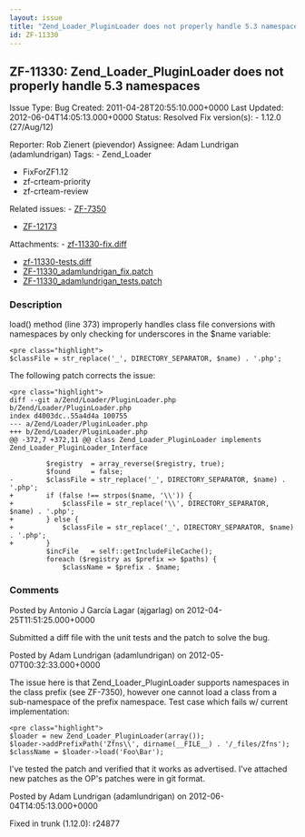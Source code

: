 ```yaml
---
layout: issue
title: "Zend_Loader_PluginLoader does not properly handle 5.3 namespaces"
id: ZF-11330
---
```


ZF-11330: Zend\_Loader\_PluginLoader does not properly handle 5.3 namespaces
----------------------------------------------------------------------------

 Issue Type: Bug Created: 2011-04-28T20:55:10.000+0000 Last Updated: 2012-06-04T14:05:13.000+0000 Status: Resolved Fix version(s): - 1.12.0 (27/Aug/12)
 
 Reporter:  Rob Zienert (pievendor)  Assignee:  Adam Lundrigan (adamlundrigan)  Tags: - Zend\_Loader
- FixForZF1.12
- zf-crteam-priority
- zf-crteam-review
 
 Related issues: - [ZF-7350](/issues/browse/ZF-7350)
- [ZF-12173](/issues/browse/ZF-12173)
 
 Attachments: - [zf-11330-fix.diff](/issues/secure/attachment/15033/zf-11330-fix.diff)
- [zf-11330-tests.diff](/issues/secure/attachment/15032/zf-11330-tests.diff)
- [ZF-11330\_adamlundrigan\_fix.patch](/issues/secure/attachment/15065/ZF-11330_adamlundrigan_fix.patch)
- [ZF-11330\_adamlundrigan\_tests.patch](/issues/secure/attachment/15066/ZF-11330_adamlundrigan_tests.patch)
 
### Description

load() method (line 373) improperly handles class file conversions with namespaces by only checking for underscores in the $name variable:

 
    <pre class="highlight">
    $classFile = str_replace('_', DIRECTORY_SEPARATOR, $name) . '.php';


The following patch corrects the issue:

 
    <pre class="highlight">
    diff --git a/Zend/Loader/PluginLoader.php b/Zend/Loader/PluginLoader.php
    index d4003dc..55a4d4a 100755
    --- a/Zend/Loader/PluginLoader.php
    +++ b/Zend/Loader/PluginLoader.php
    @@ -372,7 +372,11 @@ class Zend_Loader_PluginLoader implements Zend_Loader_PluginLoader_Interface
     
             $registry  = array_reverse($registry, true);
             $found     = false;
    -        $classFile = str_replace('_', DIRECTORY_SEPARATOR, $name) . '.php';
    +        if (false !== strpos($name, '\\')) {
    +            $classFile = str_replace('\\', DIRECTORY_SEPARATOR, $name) . '.php';
    +        } else {
    +            $classFile = str_replace('_', DIRECTORY_SEPARATOR, $name) . '.php';
    +        }
             $incFile   = self::getIncludeFileCache();
             foreach ($registry as $prefix => $paths) {
                 $className = $prefix . $name;


 

 

### Comments

Posted by Antonio J García Lagar (ajgarlag) on 2012-04-25T11:51:25.000+0000

Submitted a diff file with the unit tests and the patch to solve the bug.

 

 

Posted by Adam Lundrigan (adamlundrigan) on 2012-05-07T00:32:33.000+0000

The issue here is that Zend\_Loader\_PluginLoader supports namespaces in the class prefix (see ZF-7350), however one cannot load a class from a sub-namespace of the prefix namespace. Test case which fails w/ current implementation:

 
    <pre class="highlight">
    $loader = new Zend_Loader_PluginLoader(array());
    $loader->addPrefixPath('Zfns\\', dirname(__FILE__) . '/_files/Zfns');
    $className = $loader->load('Foo\Bar');


I've tested the patch and verified that it works as advertised. I've attached new patches as the OP's patches were in git format.

 

 

Posted by Adam Lundrigan (adamlundrigan) on 2012-06-04T14:05:13.000+0000

Fixed in trunk (1.12.0): r24877

 

 